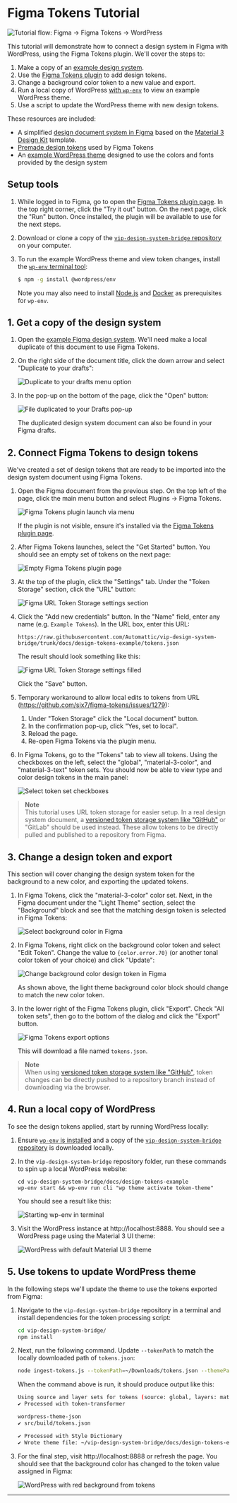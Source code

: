 # Figma Tokens Tutorial

![Tutorial flow: Figma -> Figma Tokens -> WordPress][image-tutorial-flow]

This tutorial will demonstrate how to connect a design system in Figma with WordPress, using the Figma Tokens plugin. We'll cover the steps to:

1. Make a copy of an [example design system][example-figma-document].
2. Use the [Figma Tokens plugin][figma-tokens-plugin] to add design tokens.
3. Change a background color token to a new value and export.
4. Run a local copy of WordPress [with `wp-env`][wp-env-documentation] to view an example WordPress theme.
5. Use a script to update the WordPress theme with new design tokens.

These resources are included:

- A simplified [design document system in Figma][example-figma-document] based on the [Material 3 Design Kit][figma-material-3-design-kit] template.
- [Premade design tokens][example-tokens] used by Figma Tokens
- An [example WordPress theme][repository-example-theme] designed to use the colors and fonts provided by the design system

## Setup tools

1. While logged in to Figma, go to open the [Figma Tokens plugin page][figma-tokens-plugin]. In the top right corner, click the "Try it out" button. On the next page, click the "Run" button. Once installed, the plugin will be available to use for the next steps.

2. Download or clone a copy of the [`vip-design-system-bridge` repository][repository-link] on your computer.

3. To run the example WordPress theme and view token changes, install the [`wp-env` terminal tool][wp-env-documentation]:

    ```bash
    $ npm -g install @wordpress/env
    ```

    Note you may also need to install [Node.js][install-node] and [Docker][install-docker] as prerequisites for `wp-env`.

## 1. Get a copy of the design system

1. Open the [example Figma design system][example-figma-document]. We'll need make a local duplicate of this document to use Figma Tokens.

2. On the right side of the document title, click the down arrow and select "Duplicate to your drafts":

    ![Duplicate to your drafts menu option][gif-duplicate-to-drafts]

3. In the pop-up on the bottom of the page, click the "Open" button:

    ![File duplicated to your Drafts pop-up][image-open-duplicate]

    The duplicated design system document can also be found in your Figma drafts.

## 2. Connect Figma Tokens to design tokens

We've created a set of design tokens that are ready to be imported into the design system document using Figma Tokens.

1. Open the Figma document from the previous step. On the top left of the page, click the main menu button and select Plugins -> Figma Tokens.

    ![Figma Tokens plugin launch via menu][image-open-figma-tokens]

    If the plugin is not visible, ensure it's installed via the [Figma Tokens plugin page][figma-tokens-plugin].

2. After Figma Tokens launches, select the "Get Started" button. You should see an empty set of tokens on the next page:

    ![Empty Figma Tokens plugin page][image-figma-tokens-empty]

3. At the top of the plugin, click the "Settings" tab. Under the "Token Storage" section, click the "URL" button:

    ![Figma URL Token Storage settings section][image-figma-tokens-settings-url]

4. Click the "Add new credentials" button. In the "Name" field, enter any name (e.g. `Example Tokens`). In the URL box, enter this URL:

    ```
    https://raw.githubusercontent.com/Automattic/vip-design-system-bridge/trunk/docs/design-tokens-example/tokens.json
    ```

    The result should look something like this:

    ![Figma URL Token Storage settings filled][image-figma-url-credentials]

    Click the "Save" button.

5. Temporary workaround to allow local edits to tokens from URL (https://github.com/six7/figma-tokens/issues/1279):

    1. Under "Token Storage" click the "Local document" button.
    2. In the confirmation pop-up, click "Yes, set to local".
    3. Reload the page.
    4. Re-open Figma Tokens via the plugin menu.

6. In Figma Tokens, go to the "Tokens" tab to view all tokens. Using the checkboxes on the left, select the "global", "material-3-color", and "material-3-text" token sets. You should now be able to view type and color design tokens in the main panel:

    ![Select token set checkboxes][gif-figma-token-sets]

> **Note** </br>
> This tutorial uses URL token storage for easier setup. In a real design system document, a [versioned token storage system like "GitHub"][figma-tokens-docs-github] or "GitLab" should be used instead. These allow tokens to be directly pulled and published to a repository from Figma.

## 3. Change a design token and export

This section will cover changing the design system token for the background to a new color, and exporting the updated tokens.

1. In Figma Tokens, click the "material-3-color" color set. Next, in the Figma document under the "Light Theme" section, select the "Background" block and see that the matching design token is selected in Figma Tokens:

    ![Select background color in Figma][gif-select-background-token]

2. In Figma Tokens, right click on the background color token and select "Edit Token". Change the value to `{color.error.70}` (or another tonal color token of your choice) and click "Update":

    ![Change background color design token in Figma][gif-change-background-token]

    As shown above, the light theme background color block should change to match the new color token.

3. In the lower right of the Figma Tokens plugin, click "Export". Check "All token sets", then go to the bottom of the dialog and click the "Export" button.

    ![Figma Tokens export options][image-figma-tokens-export]

    This will download a file named `tokens.json`.

> **Note** </br>
> When using [versioned token storage system like "GitHub"][figma-tokens-docs-github], token changes can be directly pushed to a repository branch instead of downloading via the browser.

## 4. Run a local copy of WordPress

To see the design tokens applied, start by running WordPress locally:

1. Ensure [`wp-env` is installed][wp-env-documentation] and a copy of the [`vip-design-system-bridge` repository][repository-link] is downloaded locally.
2. In the `vip-design-system-bridge` repository folder, run these commands to spin up a local WordPress website:

    ```bask
    cd vip-design-system-bridge/docs/design-tokens-example
    wp-env start && wp-env run cli "wp theme activate token-theme"
    ```

    You should see a result like this:

    ![Starting wp-env in terminal][gif-start-theme-terminal]

3. Visit the WordPress instance at http://localhost:8888. You should see a WordPress page using the Material 3 UI theme:

    ![WordPress with default Material UI 3 theme][image-wordpress-theme-default]

## 5. Use tokens to update WordPress theme

In the following steps we'll update the theme to use the tokens exported from Figma:

1. Navigate to the `vip-design-system-bridge` repository in a terminal and install dependencies for the token processing script:

    ```bash
    cd vip-design-system-bridge/
    npm install
    ```

2. Next, run the following command. Update `--tokenPath` to match the locally downloaded path of `tokens.json`:

    ```bash
    node ingest-tokens.js --tokenPath=~/Downloads/tokens.json --themePath=./docs/design-tokens-example/token-theme --sourceSet=global --layerSets=material-3-color,material-3-text --overwrite
    ```

    When the command above is run, it should produce output like this:

    ```bash
    Using source and layer sets for tokens (source: global, layers: material-3-color, material-3-text)
    ✔︎ Processed with token-transformer

    wordpress-theme-json
    ✔︎ src/build/tokens.json

    ✔︎ Processed with Style Dictionary
    ✔︎ Wrote theme file: ~/vip-design-system-bridge/docs/design-tokens-example/token-theme/theme.json
    ```

3. For the final step, visit http://localhost:8888 or refresh the page. You should see that the background color has changed to the token value assigned in Figma:

    ![WordPress with red background from tokens][image-wordpress-theme-modified]

---

[example-figma-document]: https://www.figma.com/file/5NZf8UfaZCPhcZRTjpRfmX/Material-3-Design-Kit---Figma-Tokens-Example
[example-tokens-raw]: https://raw.githubusercontent.com/Automattic/vip-design-system-bridge/trunk/docs/design-tokens-example/tokens.json
[example-tokens]: https://github.com/Automattic/vip-design-system-bridge/blob/trunk/docs/design-tokens-example/tokens.json
[figma-material-3-design-kit]: https://www.figma.com/community/file/1035203688168086460
[figma-tokens-docs-github]: https://docs.figmatokens.com/sync/github
[figma-tokens-plugin]: https://www.figma.com/community/plugin/843461159747178978
[gif-change-background-token]: https://github.com/Automattic/vip-design-system-bridge/blob/trunk/docs/design-tokens-example/assets/change-background-token.gif
[gif-duplicate-to-drafts]: https://github.com/Automattic/vip-design-system-bridge/blob/trunk/docs/design-tokens-example/assets/duplicate-to-drafts.gif
[gif-figma-token-sets]: https://github.com/Automattic/vip-design-system-bridge/blob/trunk/docs/design-tokens-example/assets/figma-token-sets.gif
[gif-select-background-token]: https://github.com/Automattic/vip-design-system-bridge/blob/trunk/docs/design-tokens-example/assets/select-background-token.gif
[gif-start-theme-terminal]: https://github.com/Automattic/vip-design-system-bridge/blob/trunk/docs/design-tokens-example/assets/start-theme-terminal.gif
[image-figma-tokens-empty]: https://github.com/Automattic/vip-design-system-bridge/blob/trunk/docs/design-tokens-example/assets/figma-tokens-empty.png
[image-figma-tokens-export]: https://github.com/Automattic/vip-design-system-bridge/blob/trunk/docs/design-tokens-example/assets/figma-tokens-export.png
[image-figma-tokens-settings-url]: https://github.com/Automattic/vip-design-system-bridge/blob/trunk/docs/design-tokens-example/assets/figma-tokens-settings-url.png
[image-figma-url-credentials]: https://github.com/Automattic/vip-design-system-bridge/blob/trunk/docs/design-tokens-example/assets/figma-url-credentials.png
[image-open-duplicate]: https://github.com/Automattic/vip-design-system-bridge/blob/trunk/docs/design-tokens-example/assets/duplicated-document-open.png
[image-tutorial-flow]: https://github.com/Automattic/vip-design-system-bridge/blob/trunk/docs/design-tokens-example/assets/tutorial-flow.png
[image-open-figma-tokens]: https://github.com/Automattic/vip-design-system-bridge/blob/trunk/docs/design-tokens-example/assets/open-figma-tokens.png
[image-wordpress-theme-default]: https://github.com/Automattic/vip-design-system-bridge/blob/trunk/docs/design-tokens-example/assets/wordpress-theme-default.png
[image-wordpress-theme-modified]: https://github.com/Automattic/vip-design-system-bridge/blob/trunk/docs/design-tokens-example/assets/wordpress-theme-modified.png
[install-docker]: https://docs.docker.com/get-docker/
[install-node]: https://nodejs.org/en/download/
[repository-example-theme]: https://github.com/Automattic/vip-design-system-bridge/tree/trunk/docs/design-tokens-example/token-theme
[repository-link]: https://github.com/Automattic/vip-design-system-bridge
[wp-env-documentation]: https://developer.wordpress.org/block-editor/reference-guides/packages/packages-env/
